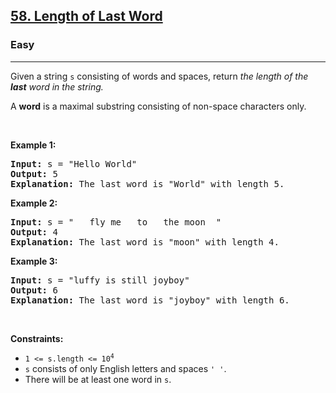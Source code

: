 <h2><a href="https://leetcode.com/problems/length-of-last-word/">58. Length of Last Word</a></h2><h3>Easy</h3><hr><div element-id="437"><p element-id="436">Given a string <code element-id="435">s</code> consisting of words and spaces, return <em element-id="434">the length of the <strong element-id="433">last</strong> word in the string.</em></p>

<p element-id="432">A <strong element-id="431">word</strong> is a maximal <span data-keyword="substring-nonempty" element-id="430">substring</span> consisting of non-space characters only.</p>

<p element-id="429">&nbsp;</p>
<p element-id="428"><strong class="example" element-id="427">Example 1:</strong></p>

<pre element-id="426"><strong element-id="425">Input:</strong> s = "Hello World"
<strong element-id="424">Output:</strong> 5
<strong element-id="423">Explanation:</strong> The last word is "World" with length 5.
</pre>

<p element-id="422"><strong class="example" element-id="421">Example 2:</strong></p>

<pre element-id="420"><strong element-id="419">Input:</strong> s = "   fly me   to   the moon  "
<strong element-id="418">Output:</strong> 4
<strong element-id="417">Explanation:</strong> The last word is "moon" with length 4.
</pre>

<p element-id="416"><strong class="example" element-id="415">Example 3:</strong></p>

<pre element-id="414"><strong element-id="413">Input:</strong> s = "luffy is still joyboy"
<strong element-id="412">Output:</strong> 6
<strong element-id="411">Explanation:</strong> The last word is "joyboy" with length 6.
</pre>

<p element-id="410">&nbsp;</p>
<p element-id="409"><strong element-id="408">Constraints:</strong></p>

<ul element-id="407">
	<li element-id="406"><code element-id="405">1 &lt;= s.length &lt;= 10<sup element-id="404">4</sup></code></li>
	<li element-id="403"><code element-id="402">s</code> consists of only English letters and spaces <code element-id="401">' '</code>.</li>
	<li element-id="400">There will be at least one word in <code element-id="399">s</code>.</li>
</ul>
</div>